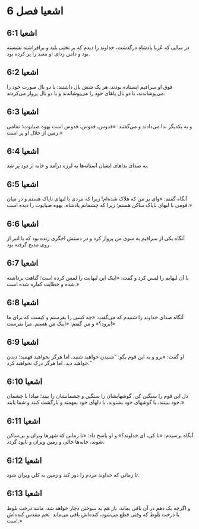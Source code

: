 # اشعیا فصل 6

## اشعیا 6:1

در سالی که عُزیا پادشاه درگذشت، خداوند را دیدم که بر تختی بلند و برافراشته نشسته بود و دامن ردای او معبد را پر کرده بود.

## اشعیا 6:2

فوق او سرافیم ایستاده بودند، هر یک شش بال داشتند: با دو بال صورت خود را می‌پوشاندند، با دو بال پاهای خود را می‌پوشاندند و با دو بال پرواز می‌کردند.

## اشعیا 6:3

و به یکدیگر ندا می‌دادند و می‌گفتند: «قدوس، قدوس، قدوس است یهوه صبایوت؛ تمامی زمین از جلال او پر است.»

## اشعیا 6:4

به صدای نداهای ایشان آستانه‌ها به لرزه درآمد و خانه از دود پر شد.

## اشعیا 6:5

آنگاه گفتم: «وای بر من که هلاک شده‌ام! زیرا که مردی با لبهای ناپاک هستم و در میان قومی با لبهای ناپاک ساکن هستم؛ زیرا که چشمانم پادشاه، یهوه صبایوت را دیده است.»

## اشعیا 6:6

آنگاه یکی از سرافیم به سوی من پرواز کرد و در دستش اخگری زنده بود که با انبر از روی مذبح گرفته بود.

## اشعیا 6:7

با آن لبهایم را لمس کرد و گفت: «اینک این لبهایت را لمس کرده است؛ گناهت برداشته شده و خطایت کفاره شده است.»

## اشعیا 6:8

آنگاه صدای خداوند را شنیدم که می‌گفت: «چه کسی را بفرستم و کیست که برای ما برود؟» و من گفتم: «اینک من هستم. مرا بفرست!»

## اشعیا 6:9

او گفت: «برو و به این قوم بگو: “شنیدن خواهید شنید، اما هرگز نخواهید فهمید؛ دیدن خواهید دید، اما هرگز درک نخواهید کرد.”

## اشعیا 6:10

دل این قوم را سنگین کن، گوشهایشان را سنگین و چشمانشان را ببند؛ مبادا با چشمان خود ببینند، با گوشهای خود بشنوند، با دلهای خود بفهمند و بازگشت کنند و شفا یابند.»

## اشعیا 6:11

آنگاه پرسیدم: «تا کی، ای خداوند؟» و او پاسخ داد: «تا زمانی که شهرها ویران و بی‌ساکن شوند، خانه‌ها خالی و زمین ویران و نابود گردد،

## اشعیا 6:12

تا زمانی که خداوند مردم را دور کند و زمین به کلی ویران شود.

## اشعیا 6:13

و اگرچه یک دهم در آن باقی بماند، باز هم به سوختن دچار خواهد شد، مانند درخت بلوط یا درخت بَلَوط که وقتی قطع می‌شود، کنده‌اش باقی می‌ماند. تخم مقدس کنده‌اش است.»
